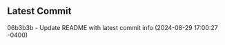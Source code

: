 
## Latest Commit
06b3b3b - Update README with latest commit info (2024-08-29 17:00:27 -0400) <Yunxi-Zhou>
